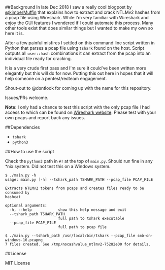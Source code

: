 ##Background
In late Dec 2018 I saw a really cool blogpost by [@kimberMuffin](https://twitter.com/kimberMuffin/status/1075073687538171904) that explains how to 
extract and crack NTLMv2 hashes from a pcap file using Wireshark. While I'm very 
familiar with Wireshark and enjoy the GUI features I wondered if I could automate 
this process. Many other tools exist that does similar things but I wanted to 
make my own so here it is.

After a few painful misfires I settled on this command line script written in 
Python that parses a pcap file using `tshark` found on the host. Script outputs 
all `user::hash` combinations it can extract from the pcap into an individual file ready for cracking. 

It is a very crude first pass and I'm sure it could've been written more elegantly
but this will do for now. Putting this out here in hopes that it will help someone
on a pentest/redteam engagement.

Shout-out to @dontlook for coming up with the name for this repository. 

Issues/PRs welcome.  


**Note**: I only had a chance to test this script with the only pcap file I had access
 to which can be found on [Wireshark website](https://wiki.wireshark.org/SampleCaptures?action=AttachFile&do=get&target=smb-on-windows-10.pcapng). Please test with your own pcaps and report back any issues.

##Dependencies
* `tshark` 
* `python3`

##How to use the script

Check the `python3` path in `#!` at the top of `main.py`. Should run fine in any *nix system. Did not test this on a Windows system.
 
```
$ ./main.py -h
usage: main.py [-h] --tshark_path TSHARK_PATH --pcap_file PCAP_FILE

Extracts NTLMv2 tokens from pcaps and creates files ready to be consumed by
hashcat

optional arguments:
  -h, --help            show this help message and exit
  --tshark_path TSHARK_PATH
                        full path to tshark executable
  --pcap_file PCAP_FILE
                        full path to pcap file
```

```
$ ./main.py --tshark_path /usr/local/bin/tshark --pcap_file smb-on-windows-10.pcapng
7 files created. See /tmp/nocashvalue_ntlmv2-75282e00 for details.
```

##License

MIT License
